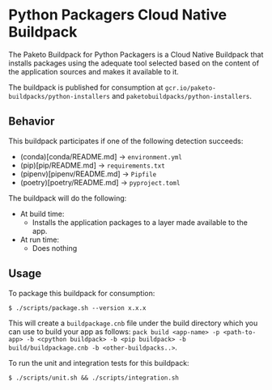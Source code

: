 <!--
SPDX-FileCopyrightText: © 2025 Idiap Research Institute <contact@idiap.ch>
SPDX-FileContributor: Samuel Gaist <samuel.gaist@idiap.ch>

SPDX-License-Identifier: Apache-2.0
-->

# Python Packagers Cloud Native Buildpack

The Paketo Buildpack for Python Packagers is a Cloud Native Buildpack that
installs packages using the adequate tool selected based on the content of the
application sources and makes it available to it.

The buildpack is published for consumption at
`gcr.io/paketo-buildpacks/python-installers` and
`paketobuildpacks/python-installers`.

## Behavior
This buildpack participates if one of the following detection succeeds:

- (conda)[conda/README.md] -> `environment.yml`
- (pip)[pip/README.md] -> `requirements.txt`
- (pipenv)[pipenv/README.md] -> `Pipfile`
- (poetry)[poetry/README.md] -> `pyproject.toml`

The buildpack will do the following:
* At build time:
  - Installs the application packages to a layer made available to the app.
* At run time:
  - Does nothing

## Usage

To package this buildpack for consumption:
```
$ ./scripts/package.sh --version x.x.x
```
This will create a `buildpackage.cnb` file under the build directory which you
can use to build your app as follows: `pack build <app-name> -p <path-to-app>
-b <cpython buildpack> -b <pip buildpack> -b build/buildpackage.cnb -b
<other-buildpacks..>`.

To run the unit and integration tests for this buildpack:
```
$ ./scripts/unit.sh && ./scripts/integration.sh
```
